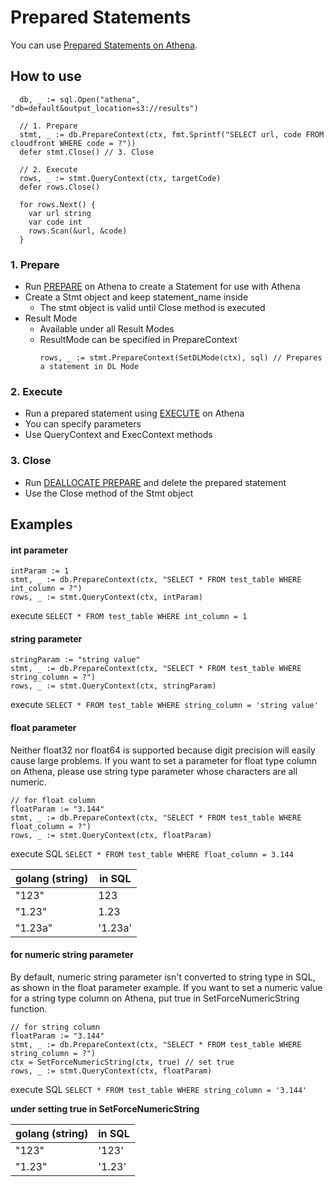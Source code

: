# Prepared Statements

You can use [Prepared Statements on Athena](https://docs.aws.amazon.com/athena/latest/ug/querying-with-prepared-statements.html).

## How to use

```
  db, _ := sql.Open("athena", "db=default&output_location=s3://results")
  
  // 1. Prepare 
  stmt, _ := db.PrepareContext(ctx, fmt.Sprintf("SELECT url, code FROM cloudfront WHERE code = ?"))
  defer stmt.Close() // 3. Close
 
  // 2. Execute
  rows, _ := stmt.QueryContext(ctx, targetCode)
  defer rows.Close()
  
  for rows.Next() {
    var url string
    var code int
    rows.Scan(&url, &code)
  }
```

### 1. Prepare
- Run [PREPARE](https://docs.aws.amazon.com/athena/latest/ug/querying-with-prepared-statements.html#querying-with-prepared-statements-sql-statements) on Athena to create a Statement for use with Athena
- Create a Stmt object and keep statement_name inside
  - The stmt object is valid until Close method is executed
- Result Mode
  - Available under all Result Modes
  - ResultMode can be specified in PrepareContext
    ```
    rows, _ := stmt.PrepareContext(SetDLMode(ctx), sql) // Prepares a statement in DL Mode
    ```

### 2. Execute
- Run a prepared statement using [EXECUTE](https://docs.aws.amazon.com/athena/latest/ug/querying-with-prepared-statements.html#querying-with-prepared-statements-sql-statements) on Athena
- You can specify parameters 
- Use QueryContext and ExecContext methods

### 3. Close
- Run [DEALLOCATE PREPARE](https://docs.aws.amazon.com/athena/latest/ug/querying-with-prepared-statements.html#querying-with-prepared-statements-sql-statements) and delete the prepared statement
- Use the Close method of the Stmt object

## Examples

#### int parameter

```
intParam := 1
stmt, _ := db.PrepareContext(ctx, "SELECT * FROM test_table WHERE int_column = ?")
rows, _ := stmt.QueryContext(ctx, intParam) 
```
execute `SELECT * FROM test_table WHERE int_column = 1`

#### string parameter

```
stringParam := "string value"
stmt, _ := db.PrepareContext(ctx, "SELECT * FROM test_table WHERE string_column = ?")
rows, _ := stmt.QueryContext(ctx, stringParam) 
```
execute `SELECT * FROM test_table WHERE string_column = 'string value'`

#### float parameter

Neither float32 nor float64 is supported because digit precision will easily cause large problems.
If you want to set a parameter for float type column on Athena, please use string type parameter whose characters are all numeric.

```
// for float column
floatParam := "3.144"
stmt, _ := db.PrepareContext(ctx, "SELECT * FROM test_table WHERE float_column = ?")
rows, _ := stmt.QueryContext(ctx, floatParam) 
```
execute SQL `SELECT * FROM test_table WHERE float_column = 3.144`

|golang (string)|in SQL|
| --- | --- |
|"123"|123|
|"1.23"|1.23|
|"1.23a"|'1.23a'|

#### for numeric string parameter 

By default, numeric string parameter isn't converted to string type in SQL, as shown in the float parameter example.
If you want to set a numeric value for a string type column on Athena, put true in SetForceNumericString function.

```
// for string column
floatParam := "3.144"
stmt, _ := db.PrepareContext(ctx, "SELECT * FROM test_table WHERE string_column = ?")
ctx = SetForceNumericString(ctx, true) // set true
rows, _ := stmt.QueryContext(ctx, floatParam) 
```
execute SQL `SELECT * FROM test_table WHERE string_column = '3.144'`

**under setting true in SetForceNumericString**

|golang (string)|in SQL|
| --- | --- |
|"123"|'123'|
|"1.23"|'1.23'|
